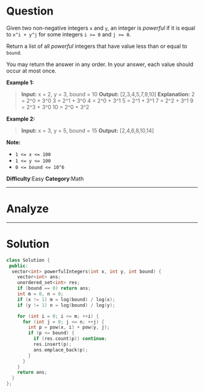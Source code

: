 
# Question

Given two non-negative integers  `x`  and  `y`, an integer is  _powerful_ if it is equal to  `x^i + y^j` for some integers  `i >= 0`  and  `j >= 0`.

Return a list of all  _powerful_  integers that have value less than or equal to  `bound`.

You may return the answer in any order. In your answer, each value should occur at most once.

**Example 1:**

> **Input:** x = 2, y = 3, bound = 10
> **Output:** [2,3,4,5,7,9,10]
> **Explanation:**
> 2 = 2^0 + 3^0
> 3 = 2^1 + 3^0
> 4 = 2^0 + 3^1
> 5 = 2^1 + 3^1
> 7 = 2^2 + 3^1
> 9 = 2^3 + 3^0
> 10 = 2^0 + 3^2

**Example 2:**

> **Input:** x = 3, y = 5, bound = 15
> **Output:** [2,4,6,8,10,14]

**Note:**

- `1 <= x <= 100`
- `1 <= y <= 100`
- `0 <= bound <= 10^6`

**Difficulty**:Easy
**Category**:Math


------------

# Analyze

------------

# Solution

```cpp
class Solution {
 public:
  vector<int> powerfulIntegers(int x, int y, int bound) {
    vector<int> ans;
    unordered_set<int> res;
    if (bound == 0) return ans;
    int m = 0, n = 0;
    if (x != 1) m = log(bound) / log(x);
    if (y != 1) n = log(bound) / log(y);

    for (int i = 0; i <= m; ++i) {
      for (int j = 0; j <= n; ++j) {
        int p = pow(x, i) + pow(y, j);
        if (p <= bound) {
          if (res.count(p)) continue;
          res.insert(p);
          ans.emplace_back(p);
        }
      }
    }
    return ans;
  }
};
```